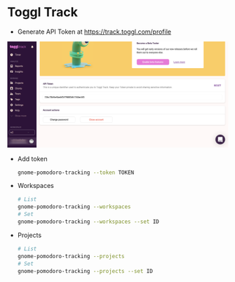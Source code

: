 # Toggl Track

* Generate  API Token at https://track.toggl.com/profile

![](img/toggl-token.png)

* Add token

  ```bash
  gnome-pomodoro-tracking --token TOKEN
  ```

* Workspaces

  ```bash
  # List
  gnome-pomodoro-tracking --workspaces
  # Set 
  gnome-pomodoro-tracking --workspaces --set ID
  ```

* Projects

  ```bash
  # List 
  gnome-pomodoro-tracking --projects
  # Set 
  gnome-pomodoro-tracking --projects --set ID
  ```
